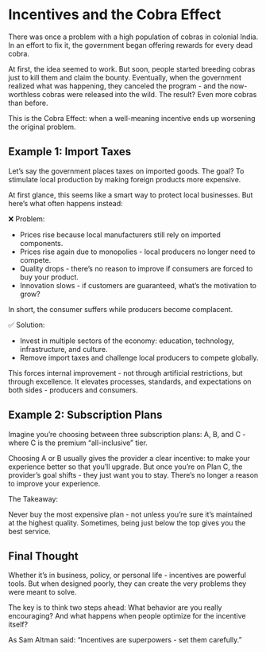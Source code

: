 # Incentives and the Cobra Effect

There was once a problem with a high population of cobras in colonial India. In an effort to fix it, the government began offering rewards for every dead cobra.

At first, the idea seemed to work. But soon, people started breeding cobras just to kill them and claim the bounty. Eventually, when the government realized what was happening, they canceled the program - and the now-worthless cobras were released into the wild. The result? Even more cobras than before.

This is the Cobra Effect: when a well-meaning incentive ends up worsening the original problem.

## Example 1: Import Taxes

Let’s say the government places taxes on imported goods. The goal? To stimulate local production by making foreign products more expensive.

At first glance, this seems like a smart way to protect local businesses. But here’s what often happens instead:

❌ Problem:

- Prices rise because local manufacturers still rely on imported components.
- Prices rise again due to monopolies - local producers no longer need to compete.
- Quality drops - there’s no reason to improve if consumers are forced to buy your product.
- Innovation slows - if customers are guaranteed, what’s the motivation to grow?

In short, the consumer suffers while producers become complacent.

✅ Solution:

- Invest in multiple sectors of the economy: education, technology, infrastructure, and culture.
- Remove import taxes and challenge local producers to compete globally.

This forces internal improvement - not through artificial restrictions, but through excellence. It elevates processes, standards, and expectations on both sides - producers and consumers.

## Example 2: Subscription Plans

Imagine you’re choosing between three subscription plans: A, B, and C - where C is the premium “all-inclusive” tier.

Choosing A or B usually gives the provider a clear incentive: to make your experience better so that you’ll upgrade.
But once you’re on Plan C, the provider’s goal shifts - they just want you to stay. There’s no longer a reason to improve your experience.

The Takeaway:

Never buy the most expensive plan - not unless you’re sure it’s maintained at the highest quality.
Sometimes, being just below the top gives you the best service.

## Final Thought

Whether it’s in business, policy, or personal life - incentives are powerful tools.
But when designed poorly, they can create the very problems they were meant to solve.

The key is to think two steps ahead:
What behavior are you really encouraging?
And what happens when people optimize for the incentive itself?

As Sam Altman said:
“Incentives are superpowers - set them carefully.”
